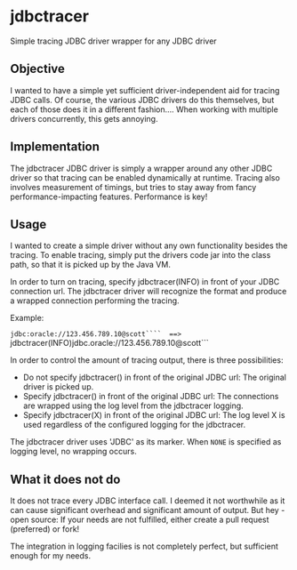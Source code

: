 # jdbctracer
Simple tracing JDBC driver wrapper for any JDBC driver

## Objective

I wanted to have a simple yet sufficient driver-independent aid for tracing JDBC calls. Of course, the various JDBC drivers do this themselves, but each of those does it in a different fashion.... When working with multiple drivers concurrently, this gets annoying.

## Implementation

The jdbctracer JDBC driver is simply a wrapper around any other JDBC driver so that tracing can be enabled dynamically at runtime.
Tracing also involves measurement of timings, but tries to stay away from fancy performance-impacting features. Performance is key!

## Usage

I wanted to create a simple driver without any own functionality besides the tracing. To enable tracing, simply put the drivers code jar into the class path, so that it is picked up by the Java VM.

In order to turn on tracing, specify jdbctracer(INFO) in front of your JDBC connection url. The jdbctracer driver will recognize the format and produce a wrapped connection performing the tracing.

Example: 

```jdbc:oracle://123.456.789.10@scott````  ==> ```jdbctracer(INFO)jdbc.oracle://123.456.789.10@scott```


In order to control the amount of tracing output, there is three possibilities: 
* Do not specify jdbctracer() in front of the original JDBC url: The original driver is picked up.
* Specify jdbctracer() in front of the original JDBC url: The connections are wrapped using the log level from the jdbctracer logging. 
* Specify jdbctracer(X) in front of the original JDBC url: The log level X is used regardless of the configured logging for the jdbctracer.

The jdbctracer driver uses 'JDBC' as its marker. When ```NONE``` is specified as logging level, no wrapping occurs.

## What it does not do

It does not trace every JDBC interface call. I deemed it not worthwhile as it can cause significant overhead and significant amount of output. But hey - open source: If your needs are not fulfilled, either create a pull request (preferred) or fork!

The integration in logging facilies is not completely perfect, but sufficient enough for my needs.

